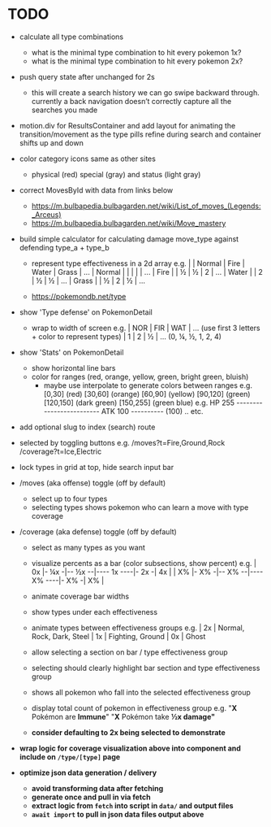 
# TODO
- calculate all type combinations
  - what is the minimal type combination to hit every pokemon 1x?
  - what is the minimal type combination to hit every pokemon 2x?

- push query state after unchanged for 2s
  - this will create a search history we can go swipe backward through. currently a back navigation doesn’t correctly capture all the searches you made

- motion.div for ResultsContainer and add layout for animating the transition/movement as the type pills refine during search and container shifts up and down

- color category icons same as other sites
  - physical (red) special (gray) and status (light gray)


- correct MovesById with data from links below
  - https://m.bulbapedia.bulbagarden.net/wiki/List_of_moves_(Legends:_Arceus)
  - https://m.bulbapedia.bulbagarden.net/wiki/Move_mastery



- build simple calculator for calculating damage move_type against defending type_a + type_b
  - represent type effectiveness in a 2d array
    e.g.
      |        | Normal | Fire   | Water  | Grass  | ...
      | Normal |        |        |        |        | ...
      | Fire   |        |    ½   |    ½   |    2   | ...
      | Water  |        |    2   |    ½   |    ½   | ...
      | Grass  |        |    ½   |    2   |    ½   | ...

  - https://pokemondb.net/type

- show 'Type defense' on PokemonDetail
  - wrap to width of screen
  e.g.
  | NOR | FIR | WAT | ... (use first 3 letters + color to represent types)
  |  1  |  2  |  ½  | ... (0, ¼, ½, 1, 2, 4)

- show 'Stats' on PokemonDetail
  - show horizontal line bars
  - color for ranges (red, orange, yellow, green, bright green, bluish)
    - maybe use interpolate to generate colors between ranges
      e.g.
        [0,30] (red)
        [30,60] (orange)
        [60,90] (yellow)
        [90,120] (green)
        [120,150] (dark green)
        [150,255] (green blue)
    e.g.
      HP  255 -------------------------
      ATK 100 ----------                (100)
      .. etc.


- add optional slug to index (search) route
- selected by toggling buttons
  e.g.
    /moves?t=Fire,Ground,Rock
    /coverage?t=Ice,Electric
- lock types in grid at top, hide search input bar

- /moves (aka offense) toggle (off by default)
  - select up to four types
  - selecting types shows pokemon who can learn a move with type coverage

- /coverage (aka defense) toggle (off by default)
  - select as many types as you want
  - visualize percents as a bar (color subsections, show percent)
    e.g.
      | 0x |- ¼x -|-- ½x --|---- 1x ----|- 2x -| 4x |
      | X% |- X% -|-- X% --|---- X% ----|- X% -| X% |
  - animate coverage bar widths
  - show types under each effectiveness
  - animate types between effectiveness groups
    e.g.
      | 2x | Normal, Rock, Dark, Steel
      | 1x | Fighting, Ground
      | 0x | Ghost

  - allow selecting a section on bar / type effectiveness group
  - selecting should clearly highlight bar section and type effectiveness group
  - shows all pokemon who fall into the selected effectiveness group
  - display total count of pokemon in effectiveness group
    e.g.
      "<b>X</b> Pokémon are <b>Immune</b>"
      "<b>X</b> Pokémon take <b>½x damage<b>"
  - consider defaulting to 2x being selected to demonstrate

- wrap logic for coverage visualization above into component and include on `/type/[type]` page

- optimize json data generation / delivery
  - avoid transforming data after fetching
  - generate once and pull in via fetch
  - extract logic from `fetch` into script in `data/` and output files
  - `await import` to pull in json data files output above

